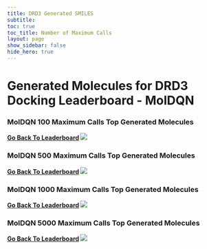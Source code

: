 ```yaml
---
title: DRD3 Generated SMILES 
subtitle:
toc: true
toc_title: Number of Maximum Calls
layout: page
show_sidebar: false
hide_hero: true
---
```



# Generated Molecules for DRD3 Docking Leaderboard - MolDQN 
### MolDQN 100 Maximum Calls Top Generated Molecules

<b> <i class='fas fa-long-arrow-alt-left'></i> <a href='/benchmark/docking_group/drd3'> Go Back To Leaderboard</a> </b>
<img src='/benchmark/docking_group/smiles/drd3/img/MolDQN_100.png'> 


### MolDQN 500 Maximum Calls Top Generated Molecules

<b> <i class='fas fa-long-arrow-alt-left'></i> <a href='/benchmark/docking_group/drd3'> Go Back To Leaderboard</a> </b>
<img src='/benchmark/docking_group/smiles/drd3/img/MolDQN_500.png'> 


### MolDQN 1000 Maximum Calls Top Generated Molecules

<b> <i class='fas fa-long-arrow-alt-left'></i> <a href='/benchmark/docking_group/drd3'> Go Back To Leaderboard</a> </b>
<img src='/benchmark/docking_group/smiles/drd3/img/MolDQN_1000.png'> 


### MolDQN 5000 Maximum Calls Top Generated Molecules

<b> <i class='fas fa-long-arrow-alt-left'></i> <a href='/benchmark/docking_group/drd3'> Go Back To Leaderboard</a> </b>
<img src='/benchmark/docking_group/smiles/drd3/img/MolDQN_5000.png'> 
